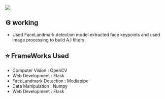![](https://github.com/Akhil-Tony/CameraApp/blob/master/GIF-220214_143709%5B1%5D.gif)
## :gear: working
- Used FaceLandmark detection model extracted face keypoints and used image processing to build A.I filters

## :star: FrameWorks Used

<ul>
  <li>Computer Vision        : OpenCV</li>
  <li>Web Development        : Flask</li>
  <li>FaceLandmark Detection : Mediapipe</li>
  <li>Data Manipulation      : Numpy</li>
  <li>Web Development        : Flask</li>
</ul>

